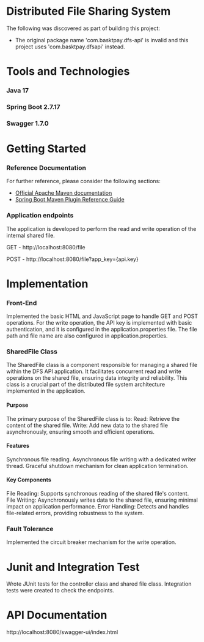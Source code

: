 # Distributed File Sharing System
The following was discovered as part of building this project:

* The original package name 'com.basktpay.dfs-api' is invalid and this project uses 'com.basktpay.dfsapi' instead.
# Tools and Technologies
### Java 17 
### Spring Boot 2.7.17 
### Swagger 1.7.0 
# Getting Started

### Reference Documentation
For further reference, please consider the following sections:

* [Official Apache Maven documentation](https://maven.apache.org/guides/index.html)
* [Spring Boot Maven Plugin Reference Guide](https://docs.spring.io/spring-boot/docs/3.2.0/maven-plugin/reference/html/)

### Application endpoints
 The application is developed to perform the read and write operation of the internal shared file.

GET - http://localhost:8080/file

POST - http://localhost:8080/file?app_key={api.key}

# Implementation
### Front-End
Implemented the basic HTML and JavaScript page to handle GET and POST operations.
For the write operation, the API key is implemented with basic authentication, and it is configured in the application.properties file. The file path and file name are also configured in application.properties.
### SharedFile Class
The SharedFile class is a component responsible for managing a shared file within the DFS API application. It facilitates concurrent read and write operations on the shared file, ensuring data integrity and reliability. This class is a crucial part of the distributed file system architecture implemented in the application.
#### Purpose
The primary purpose of the SharedFile class is to:
Read: Retrieve the content of the shared file.
Write: Add new data to the shared file asynchronously, ensuring smooth and efficient operations.
#### Features
Synchronous file reading.
Asynchronous file writing with a dedicated writer thread.
Graceful shutdown mechanism for clean application termination.
#### Key Components
File Reading: Supports synchronous reading of the shared file's content.
File Writing: Asynchronously writes data to the shared file, ensuring minimal impact on application performance.
Error Handling: Detects and handles file-related errors, providing robustness to the system.

### Fault Tolerance
Implemented the circuit breaker mechanism for the write operation.

# Junit and Integration Test

Wrote JUnit tests for the controller class and shared file class.
Integration tests were created to check the endpoints.

# API Documentation
http://localhost:8080/swagger-ui/index.html
